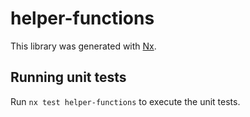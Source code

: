 # helper-functions

This library was generated with [Nx](https://nx.dev).

## Running unit tests

Run `nx test helper-functions` to execute the unit tests.

